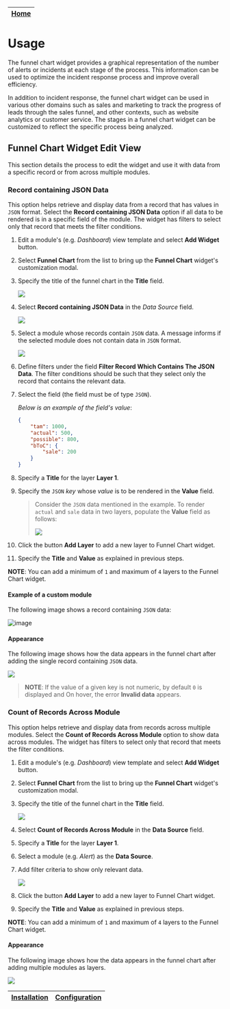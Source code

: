 | [Home](../README.md) |
|--------------------------------------------|

# Usage

The funnel chart widget provides a graphical representation of the number of alerts or incidents at each stage of the process. This information can be used to optimize the incident response process and improve overall efficiency.

In addition to incident response, the funnel chart widget can be used in various other domains such as sales and marketing to track the progress of leads through the sales funnel, and other contexts, such as website analytics or customer service. The stages in a funnel chart widget can be customized to reflect the specific process being analyzed.

## Funnel Chart Widget Edit View

This section details the process to edit the widget and use it with data from a specific record or from across multiple modules.

### Record containing JSON Data

This option helps retrieve and display data from a record that has values in `JSON` format. Select the **Record containing JSON Data** option if all data to be rendered is in a specific field of the module. The widget has filters to select only that record that meets the filter conditions.

1. Edit a module's (e.g. *Dashboard*) view template and select **Add Widget** button.

2. Select **Funnel Chart** from the list to bring up the **Funnel Chart** widget's customization modal.

3. Specify the title of the funnel chart in the **Title** field.

    ![](./res/single-record-enter-title.png)

4. Select **Record containing JSON Data** in the *Data Source* field.

    ![](./res/select-single-record.png)

5. Select a module whose records contain `JSON` data. A message informs if the selected module does not contain data in `JSON` format.

    ![](./res/select-module.png)

6. Define filters under the field **Filter Record Which Contains The JSON Data**. The filter conditions should be such that they select only the record that contains the relevant data.

7. Select the field (the field must be of type `JSON`).

    *Below is an example of the field's value*:
    
    ```JSON 
    {
        "tam": 1000,
        "actual": 500,
        "possible": 800,
        "bToC": {
            "sale": 200
        }
    }
    ```
8. Specify a **Title** for the layer **Layer 1**.

9. Specify the `JSON` *key* whose *value* is to be rendered in the **Value** field.

    > Consider the `JSON` data mentioned in the example. To render `actual` and `sale` data in two layers, populate the **Value** field as follows:
    >
    >![](./res/single-rec-two-layer.png)

10. Click the button **Add Layer** to add a new layer to Funnel Chart widget.

11. Specify the **Title** and **Value** as explained in previous steps.

**NOTE**: You can add a minimum of `1` and maximum of `4` layers to the Funnel Chart widget.

#### Example of a custom module

The following image shows a record containing `JSON` data:

![image](./res/json-data.png)


#### Appearance

The following image shows how the data appears in the funnel chart after adding the single record containing `JSON` data.

![](./res/single-rec-funnel.png)

> **NOTE**:  If the value of a given key is not numeric, by default `0` is displayed and On hover, the error **Invalid data** appears.


### Count of Records Across Module

This option helps retrieve and display data from records across multiple modules. Select the **Count of Records Across Module** option to show data across modules. The widget has filters to select only that record that meets the filter conditions.

1. Edit a module's (e.g. *Dashboard*) view template and select **Add Widget** button.

2. Select **Funnel Chart** from the list to bring up the **Funnel Chart** widget's customization modal.

3. Specify the title of the funnel chart in the **Title** field.

    ![](./res/multiple-modules-enter-title.png)

4. Select **Count of Records Across Module** in the **Data Source** field.

5. Specify a **Title** for the layer **Layer 1**.

6. Select a module (e.g. *Alert*) as the **Data Source**.

7. Add filter criteria to show only relevant data.

    ![](./res/select-multiple-modules.png)

10. Click the button **Add Layer** to add a new layer to Funnel Chart widget.

11. Specify the **Title** and **Value** as explained in previous steps.

**NOTE**: You can add a minimum of `1` and maximum of `4` layers to the Funnel Chart widget.


#### Appearance

The following image shows how the data appears in the funnel chart after adding multiple modules as layers.

![](./res/multiple-modules-funnel.png)

| [Installation](./setup.md#installation) | [Configuration](./setup.md#configuration) |
|----------------------------------------------|------------------------------------------------|
